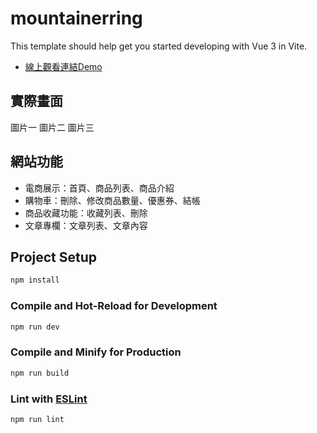 # mountainerring

This template should help get you started developing with Vue 3 in Vite.
*  [線上觀看連結Demo](https://lokf9527.github.io/Mountainerring2/)

## 實際畫面

圖片一
圖片二
圖片三

## 網站功能

* 電商展示：首頁、商品列表、商品介紹
* 購物車：刪除、修改商品數量、優惠券、結帳
* 商品收藏功能：收藏列表、刪除
* 文章專欄：文章列表、文章內容

## Project Setup

```sh
npm install
```

### Compile and Hot-Reload for Development

```sh
npm run dev
```

### Compile and Minify for Production

```sh
npm run build
```

### Lint with [ESLint](https://eslint.org/)

```sh
npm run lint
```

